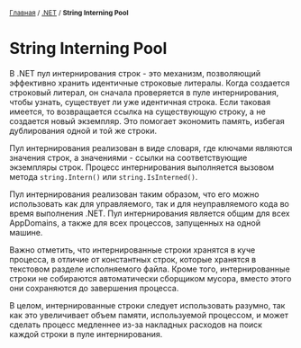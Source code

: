 <sub>[Главная](../../index.md) / [.NET](README.md) / **String Interning Pool** </sub>

# **String Interning Pool**

В .NET пул интернирования строк - это механизм, позволяющий эффективно хранить идентичные строковые литералы. Когда создается строковый литерал, он сначала проверяется в пуле интернирования, чтобы узнать, существует ли уже идентичная строка. Если таковая имеется, то возвращается ссылка на существующую строку, а не создается новый экземпляр. Это помогает экономить память, избегая дублирования одной и той же строки.

Пул интернирования реализован в виде словаря, где ключами являются значения строк, а значениями - ссылки на соответствующие экземпляры строк. Процесс интернирования выполняется вызовом метода ``string.Intern()`` или ``string.IsInterned()``.

Пул интернирования реализован таким образом, что его можно использовать как для управляемого, так и для неуправляемого кода во время выполнения .NET. Пул интернирования является общим для всех AppDomains, а также для всех процессов, запущенных на одной машине.

Важно отметить, что интернированные строки хранятся в куче процесса, в отличие от константных строк, которые хранятся в текстовом разделе исполняемого файла. Кроме того, интернированные строки не собираются автоматически сборщиком мусора, вместо этого они сохраняются до завершения процесса.

В целом, интернированные строки следует использовать разумно, так как это увеличивает объем памяти, используемой процессом, и может сделать процесс медленнее из-за накладных расходов на поиск каждой строки в пуле интернирования.
